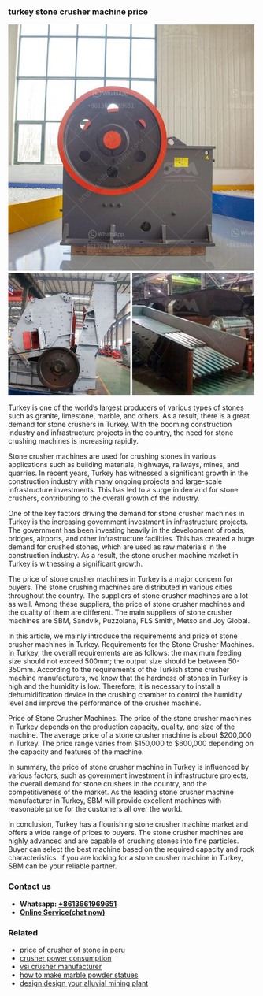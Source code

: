<h3>turkey stone crusher machine price</h3><img src='1708498464.jpg' alt=''><p>Turkey is one of the world’s largest producers of various types of stones such as granite, limestone, marble, and others. As a result, there is a great demand for stone crushers in Turkey. With the booming construction industry and infrastructure projects in the country, the need for stone crushing machines is increasing rapidly.</p><p>Stone crusher machines are used for crushing stones in various applications such as building materials, highways, railways, mines, and quarries. In recent years, Turkey has witnessed a significant growth in the construction industry with many ongoing projects and large-scale infrastructure investments. This has led to a surge in demand for stone crushers, contributing to the overall growth of the industry.</p><p>One of the key factors driving the demand for stone crusher machines in Turkey is the increasing government investment in infrastructure projects. The government has been investing heavily in the development of roads, bridges, airports, and other infrastructure facilities. This has created a huge demand for crushed stones, which are used as raw materials in the construction industry. As a result, the stone crusher machine market in Turkey is witnessing a significant growth.</p><p>The price of stone crusher machines in Turkey is a major concern for buyers. The stone crushing machines are distributed in various cities throughout the country. The suppliers of stone crusher machines are a lot as well. Among these suppliers, the price of stone crusher machines and the quality of them are different. The main suppliers of stone crusher machines are SBM, Sandvik, Puzzolana, FLS Smith, Metso and Joy Global.</p><p>In this article, we mainly introduce the requirements and price of stone crusher machines in Turkey. Requirements for the Stone Crusher Machines. In Turkey, the overall requirements are as follows: the maximum feeding size should not exceed 500mm; the output size should be between 50-350mm. According to the requirements of the Turkish stone crusher machine manufacturers, we know that the hardness of stones in Turkey is high and the humidity is low. Therefore, it is necessary to install a dehumidification device in the crushing chamber to control the humidity level and improve the performance of the crusher machine.</p><p>Price of Stone Crusher Machines. The price of the stone crusher machines in Turkey depends on the production capacity, quality, and size of the machine. The average price of a stone crusher machine is about $200,000 in Turkey. The price range varies from $150,000 to $600,000 depending on the capacity and features of the machine.</p><p>In summary, the price of stone crusher machine in Turkey is influenced by various factors, such as government investment in infrastructure projects, the overall demand for stone crushers in the country, and the competitiveness of the market. As the leading stone crusher machine manufacturer in Turkey, SBM will provide excellent machines with reasonable price for the customers all over the world.</p><p>In conclusion, Turkey has a flourishing stone crusher machine market and offers a wide range of prices to buyers. The stone crusher machines are highly advanced and are capable of crushing stones into fine particles. Buyer can select the best machine based on the required capacity and rock characteristics. If you are looking for a stone crusher machine in Turkey, SBM can be your reliable partner.</p><h3>Contact us</h3><ul><li><strong>Whatsapp:&nbsp;<a href="https://wa.me/8613661969651">+8613661969651</a></strong></li><li><a href="https://swt.shibang-china.com/?git&amp;zhl&amp;turkey stone crusher machine price"><strong>Online Service(chat now)</strong></a></li></ul><h3>Related</h3><ul><li><a href='price of crusher of stone in peru.md'>price of crusher of stone in peru</a></li><li><a href='crusher power consumption.md'>crusher power consumption</a></li><li><a href='vsi crusher manufacturer.md'>vsi crusher manufacturer</a></li><li><a href='how to make marble powder statues.md'>how to make marble powder statues</a></li><li><a href='design design your alluvial mining plant.md'>design design your alluvial mining plant</a></li></ul>